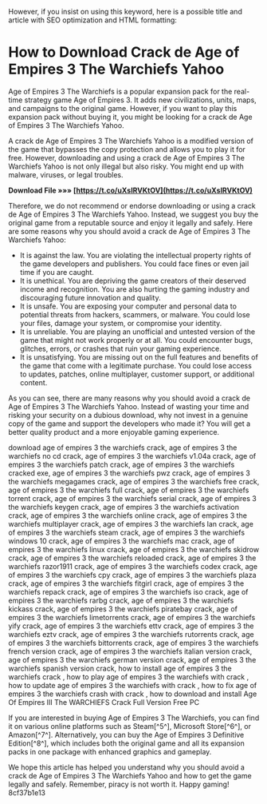 However, if you insist on using this keyword, here is a possible title and article with SEO optimization and HTML formatting:  
# How to Download Crack de Age of Empires 3 The Warchiefs Yahoo
  
Age of Empires 3 The Warchiefs is a popular expansion pack for the real-time strategy game Age of Empires 3. It adds new civilizations, units, maps, and campaigns to the original game. However, if you want to play this expansion pack without buying it, you might be looking for a crack de Age of Empires 3 The Warchiefs Yahoo.
  
A crack de Age of Empires 3 The Warchiefs Yahoo is a modified version of the game that bypasses the copy protection and allows you to play it for free. However, downloading and using a crack de Age of Empires 3 The Warchiefs Yahoo is not only illegal but also risky. You might end up with malware, viruses, or legal troubles.
 
**Download File »»» [https://t.co/uXsIRVKtOV](https://t.co/uXsIRVKtOV)**


  
Therefore, we do not recommend or endorse downloading or using a crack de Age of Empires 3 The Warchiefs Yahoo. Instead, we suggest you buy the original game from a reputable source and enjoy it legally and safely. Here are some reasons why you should avoid a crack de Age of Empires 3 The Warchiefs Yahoo:
  
- It is against the law. You are violating the intellectual property rights of the game developers and publishers. You could face fines or even jail time if you are caught.
- It is unethical. You are depriving the game creators of their deserved income and recognition. You are also hurting the gaming industry and discouraging future innovation and quality.
- It is unsafe. You are exposing your computer and personal data to potential threats from hackers, scammers, or malware. You could lose your files, damage your system, or compromise your identity.
- It is unreliable. You are playing an unofficial and untested version of the game that might not work properly or at all. You could encounter bugs, glitches, errors, or crashes that ruin your gaming experience.
- It is unsatisfying. You are missing out on the full features and benefits of the game that come with a legitimate purchase. You could lose access to updates, patches, online multiplayer, customer support, or additional content.

As you can see, there are many reasons why you should avoid a crack de Age of Empires 3 The Warchiefs Yahoo. Instead of wasting your time and risking your security on a dubious download, why not invest in a genuine copy of the game and support the developers who made it? You will get a better quality product and a more enjoyable gaming experience.
 
download age of empires 3 the warchiefs crack,  age of empires 3 the warchiefs no cd crack,  age of empires 3 the warchiefs v1.04a crack,  age of empires 3 the warchiefs patch crack,  age of empires 3 the warchiefs cracked exe,  age of empires 3 the warchiefs pwz crack,  age of empires 3 the warchiefs megagames crack,  age of empires 3 the warchiefs free crack,  age of empires 3 the warchiefs full crack,  age of empires 3 the warchiefs torrent crack,  age of empires 3 the warchiefs serial crack,  age of empires 3 the warchiefs keygen crack,  age of empires 3 the warchiefs activation crack,  age of empires 3 the warchiefs online crack,  age of empires 3 the warchiefs multiplayer crack,  age of empires 3 the warchiefs lan crack,  age of empires 3 the warchiefs steam crack,  age of empires 3 the warchiefs windows 10 crack,  age of empires 3 the warchiefs mac crack,  age of empires 3 the warchiefs linux crack,  age of empires 3 the warchiefs skidrow crack,  age of empires 3 the warchiefs reloaded crack,  age of empires 3 the warchiefs razor1911 crack,  age of empires 3 the warchiefs codex crack,  age of empires 3 the warchiefs cpy crack,  age of empires 3 the warchiefs plaza crack,  age of empires 3 the warchiefs fitgirl crack,  age of empires 3 the warchiefs repack crack,  age of empires 3 the warchiefs iso crack,  age of empires 3 the warchiefs rarbg crack,  age of empires 3 the warchiefs kickass crack,  age of empires 3 the warchiefs piratebay crack,  age of empires 3 the warchiefs limetorrents crack,  age of empires 3 the warchiefs yify crack,  age of empires 3 the warchiefs ettv crack,  age of empires 3 the warchiefs eztv crack,  age of empires 3 the warchiefs rutorrents crack,  age of empires 3 the warchiefs bittorrents crack,  age of empires 3 the warchiefs french version crack,  age of empires 3 the warchiefs italian version crack,  age of empires 3 the warchiefs german version crack,  age of empires 3 the warchiefs spanish version crack,  how to install age of empires 3 the warchiefs crack ,  how to play age of empires 3 the warchiefs with crack ,  how to update age of empires 3 the warchiefs with crack ,  how to fix age of empires 3 the warchiefs crash with crack ,  how to download and install Age Of Empires III The WARCHIEFS Crack Full Version Free PC
  
If you are interested in buying Age of Empires 3 The Warchiefs, you can find it on various online platforms such as Steam[^5^], Microsoft Store[^6^], or Amazon[^7^]. Alternatively, you can buy the Age of Empires 3 Definitive Edition[^8^], which includes both the original game and all its expansion packs in one package with enhanced graphics and gameplay.
  
We hope this article has helped you understand why you should avoid a crack de Age of Empires 3 The Warchiefs Yahoo and how to get the game legally and safely. Remember, piracy is not worth it. Happy gaming!
 8cf37b1e13
 
